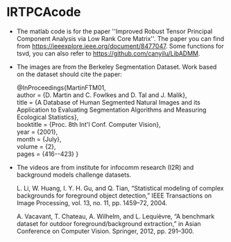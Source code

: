 # IRTPCAcode

- The matlab code is for the paper ''Improved Robust Tensor Principal Component Analysis via Low Rank Core Matrix''. The paper you can find from https://ieeexplore.ieee.org/document/8477047. Some functions for tsvd, you can also refer to https://github.com/canyilu/LibADMM.

- The images are from the Berkeley Segmentation Dataset. Work based on the dataset should cite the paper:

  @InProceedings{MartinFTM01,  
    author = {D. Martin and C. Fowlkes and D. Tal and J. Malik},  
    title = {A Database of Human Segmented Natural Images and its Application to Evaluating Segmentation Algorithms and Measuring Ecological Statistics},  
    booktitle = {Proc. 8th Int'l Conf. Computer Vision},  
    year = {2001},  
    month = {July},  
    volume = {2},  
    pages = {416--423}
  }



- The videos are from institute for infocomm research (I2R) and background models challenge datasets.

  L. Li, W. Huang, I. Y. H. Gu, and Q. Tian, “Statistical modeling of complex backgrounds for foreground object detection,” 
  IEEE Transactions on Image Processing, vol. 13, no. 11, pp. 1459–72, 2004.

  A. Vacavant, T. Chateau, A. Wilhelm, and L. Lequièvre, “A benchmark dataset for outdoor foreground/background extraction,” in Asian
  Conference on Computer Vision. Springer, 2012, pp. 291–300.

